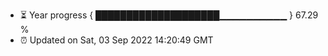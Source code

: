 - ⏳ Year progress { ████████████████████▁▁▁▁▁▁▁▁▁▁ } 67.29 %
- ⏰ Updated on Sat, 03 Sep 2022 14:20:49 GMT

